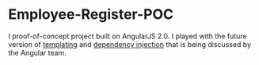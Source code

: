 # Employee-Register-POC
I proof-of-concept project built on AngularJS 2.0. I played with the future version of [templating](https://github.com/angular/templating) and [dependency injection](https://github.com/angular/di.js) that is being discussed by the Angular team.

